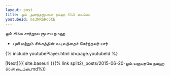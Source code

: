 ```yaml
---
layout: post
title: ஓம் அனந்தரூபாயா நமஹ ௧௦௮ டைம்ஸ்
youtubeId: ms3NRSHd5CE
---
```

 
 
 ஓம் சிம்ம சார்தூல ரூபாய நமஹ  
 
 -  புலி மற்றும் சிங்கத்தின் வடிவத்தைச் சேர்ந்தவர் யார் 
 
  
 
  
 
 
 
 
 
 


{% include youtubePlayer.html id=page.youtubeId %}
 
[Next]({{ site.baseurl }}{% link  split2/_posts/2015-06-20-ஓம் யஞபதயே நமஹ ௧௦௮ டைம்ஸ்.md%})
 
